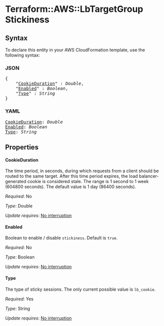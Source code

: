 # Terraform::AWS::LbTargetGroup Stickiness

## Syntax

To declare this entity in your AWS CloudFormation template, use the following syntax:

### JSON

<pre>
{
    "<a href="#cookieduration" title="CookieDuration">CookieDuration</a>" : <i>Double</i>,
    "<a href="#enabled" title="Enabled">Enabled</a>" : <i>Boolean</i>,
    "<a href="#type" title="Type">Type</a>" : <i>String</i>
}
</pre>

### YAML

<pre>
<a href="#cookieduration" title="CookieDuration">CookieDuration</a>: <i>Double</i>
<a href="#enabled" title="Enabled">Enabled</a>: <i>Boolean</i>
<a href="#type" title="Type">Type</a>: <i>String</i>
</pre>

## Properties

#### CookieDuration

The time period, in seconds, during which requests from a client should be routed to the same target. After this time period expires, the load balancer-generated cookie is considered stale. The range is 1 second to 1 week (604800 seconds). The default value is 1 day (86400 seconds).

_Required_: No

_Type_: Double

_Update requires_: [No interruption](https://docs.aws.amazon.com/AWSCloudFormation/latest/UserGuide/using-cfn-updating-stacks-update-behaviors.html#update-no-interrupt)

#### Enabled

Boolean to enable / disable `stickiness`. Default is `true`.

_Required_: No

_Type_: Boolean

_Update requires_: [No interruption](https://docs.aws.amazon.com/AWSCloudFormation/latest/UserGuide/using-cfn-updating-stacks-update-behaviors.html#update-no-interrupt)

#### Type

The type of sticky sessions. The only current possible value is `lb_cookie`.

_Required_: Yes

_Type_: String

_Update requires_: [No interruption](https://docs.aws.amazon.com/AWSCloudFormation/latest/UserGuide/using-cfn-updating-stacks-update-behaviors.html#update-no-interrupt)

